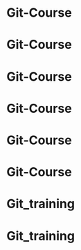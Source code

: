 # Git-Course
# Git-Course
# Git-Course
# Git-Course
# Git-Course
# Git-Course
# Git_training
# Git_training
